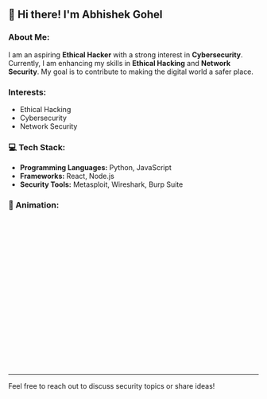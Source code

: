 ## 👋 Hi there! I'm Abhishek Gohel

### About Me:
I am an aspiring **Ethical Hacker** with a strong interest in **Cybersecurity**. Currently, I am enhancing my skills in **Ethical Hacking** and **Network Security**. My goal is to contribute to making the digital world a safer place.

### Interests:
- Ethical Hacking
- Cybersecurity
- Network Security

### 💻 Tech Stack:
- **Programming Languages:** Python, JavaScript
- **Frameworks:** React, Node.js
- **Security Tools:** Metasploit, Wireshark, Burp Suite


### 🎨 Animation:
<!-- Add a Lottie Animation here -->
<div style="display: flex; justify-content: center;">
    <lottie-player src="https://assets7.lottiefiles.com/packages/lf20_tzjtzlfn.json" background="transparent" speed="1" style="width: 300px; height: 300px;" loop autoplay></lottie-player>
</div>

---
Feel free to reach out to discuss security topics or share ideas!
